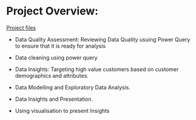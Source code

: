 # Project Overview:
[Project files](https://github.com/shoaibhub/Project_2)
* Data Quality Assessment: Reviewing Data Quality usuing Power Query to ensure that it is ready for analysis
- Data cleaning using power query 
* Data Insights: Targeting high value customers based on customer demographics and attributes.
- Data Modelling and Exploratory Data Analysis.
* Data Insights and Presentation.
- Using visualisation to present Insights
